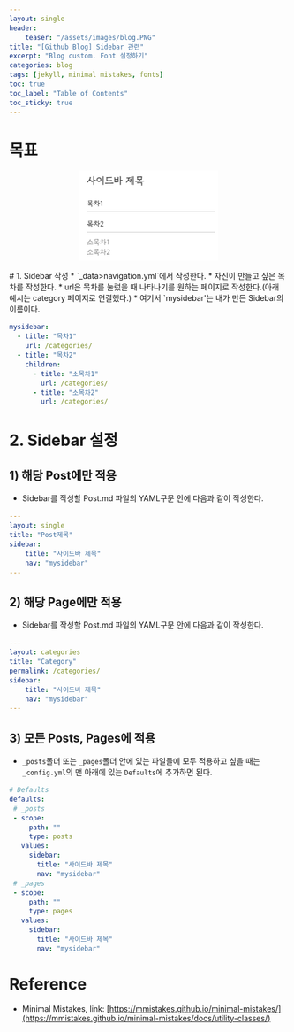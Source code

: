 ```yaml
---
layout: single
header:
    teaser: "/assets/images/blog.PNG"
title: "[Github Blog] Sidebar 관련"
excerpt: "Blog custom. Font 설정하기"
categories: blog
tags: [jekyll, minimal mistakes, fonts]
toc: true
toc_label: "Table of Contents"
toc_sticky: true
---
```

# 목표 
<p style="text-align:center;">
    <img src="/assets/images/sidebar.PNG">
</p>
# 1. Sidebar 작성
* `_data>navigation.yml`에서 작성한다.
* 자신이 만들고 싶은 목차를 작성한다. 
* url은 목차를 눌렀을 때 나타나기를 원하는 페이지로 작성한다.(아래 예시는 category 페이지로 연결했다.)
* 여기서 `mysidebar'는 내가 만든 Sidebar의 이름이다.

```yaml
mysidebar:
  - title: "목차1"
    url: /categories/
  - title: "목차2"
    children: 
      - title: "소목차1"
        url: /categories/
      - title: "소목차2"
        url: /categories/
```

# 2. Sidebar 설정
## 1) 해당 Post에만 적용
* Sidebar를 작성할 Post.md 파일의 YAML구문 안에 다음과 같이 작성한다. 

```yaml
---
layout: single
title: "Post제목"
sidebar:
    title: "사이드바 제목"
    nav: "mysidebar"
---      
```

## 2) 해당 Page에만 적용
* Sidebar를 작성할 Post.md 파일의 YAML구문 안에 다음과 같이 작성한다. 

```yaml
---
layout: categories
title: "Category"
permalink: /categories/
sidebar:
    title: "사이드바 제목"
    nav: "mysidebar"
---
```

## 3) 모든 Posts, Pages에 적용
* `_posts`폴더 또는 `_pages`폴더 안에 있는 파일들에 모두 적용하고 싶을 때는 `_config.yml`의 맨 아래에 있는 `Defaults`에 추가하면 된다. 

 ```yaml
 # Defaults
defaults:
  # _posts
  - scope:
      path: ""
      type: posts
    values:
      sidebar:
        title: "사이드바 제목"
        nav: "mysidebar"
  # _pages
  - scope:
      path: ""
      type: pages
    values:
      sidebar:
        title: "사이드바 제목"
        nav: "mysidebar"
 ```

<div class="notice" markdown="1">

# Reference
* Minimal Mistakes, link: [https://mmistakes.github.io/minimal-mistakes/](https://mmistakes.github.io/minimal-mistakes/docs/utility-classes/)
</div>

